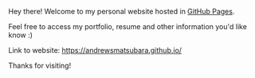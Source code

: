 Hey there! Welcome to my personal website hosted in [GitHub Pages](https://pages.github.com/).

Feel free to access my portfolio, resume and other information you'd like know :)

Link to website: https://andrewsmatsubara.github.io/

Thanks for visiting!